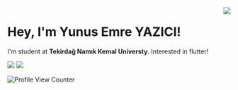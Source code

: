 <img align='right' src="https://github-readme-stats.vercel.app/api?username=yunusemreyazici&show_icons=true">

# Hey, I'm Yunus Emre YAZICI! 
I'm student at **Tekirdağ Namık Kemal Universty**. Interested in flutter!


[![](https://img.shields.io/twitter/follow/inviteddie?style=social)](https://www.twitter.com/inviteddie)
[![](https://img.shields.io/github/followers/yunusemreyazici?style=social)](https://www.github.com/yunusemreyazici)

![Profile View Counter](https://komarev.com/ghpvc/?username=yunusemreyazici)
